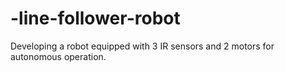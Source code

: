 # -line-follower-robot
Developing a robot equipped with 3 IR sensors and 2 motors for autonomous operation.
